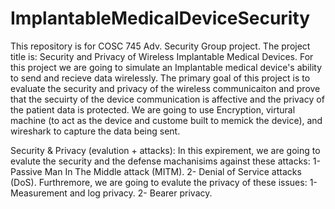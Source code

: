 ImplantableMedicalDeviceSecurity
================================

This repository is for COSC 745 Adv. Security Group project. 
The project title is: Security and Privacy of Wireless Implantable Medical Devices. 
For this project we are going to simulate an Implantable medical device's ability to send and recieve data wirelessly.
The primary goal of this project is to evaluate the security and privacy of the wireless communicaiton and prove that the secuirty of the device communication is affective and the privacy of the patient data is protected. 
We are going to use Encryption, virtural machine (to act as the device and custome built to memick the device), and wireshark to capture the data being sent.

Security & Privacy (evalution + attacks):
In this expirement, we are going to evalute the security and the defense machanisims against these attacks:
1- Passive Man In The Middle attack (MITM).
2- Denial of Service attacks (DoS).
Furthremore, we are going to evalute the privacy of these issues:
1- Measurement and log privacy.
2- Bearer privacy.
